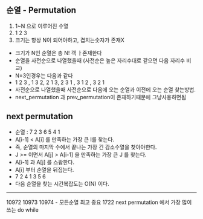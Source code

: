 순열 - Permutation
-----------
1. 1~N 으로 이루어진 수열
2. 1 2 3
3. 크기는 항상 N이 되어야하고, 겹치는숫자가 존재X

- 크기가 N인 순열은 총 N! 객 ㅏ존재한다
- 순열을 사전순으로 나열했을때 (사전순은 높은 자리수대로 같으면 다음 자리수 비교)
- N=3인경우는 다음과 같다
- 1 2 3 , 1 3 2, 2 1 3, 2 3 1 , 3 1 2 , 3 2 1
- 사전순으로 나열했을때 사전순으로 다음에 오는 순열과 이전에 오는 순열 찾는방법.
- next_permutation 과 prev_permutation이 존재하기때문에 그냥사용하면됨

next permutation
-----------------
- 순열 : 7 2 3 6 5 4 1
- A[i-1] < A[i] 를 만족하는 가장 큰 I를 찾는다.
- 즉, 순열의 마지막 수에서 끝나는 가장 긴 감소수열을 찾아야한다.
- J >= 이면서 A[j] > A[i-1] 을 만족하는 가장 큰 J 를 찾는다.
- A[i-1] 과 A[j] 를 스왑한다.
- A[i] 부터 순열을 뒤집는다.
- 7 2 4 1 3 5 6
- 다음 순열을 찾는 시간복잡도는 O(N) 이다.

-----------------------------------
10972
10973
10974 - 모든순열 최고 중요
1722
next permutation 에서 가장 많이 쓰는 do while
